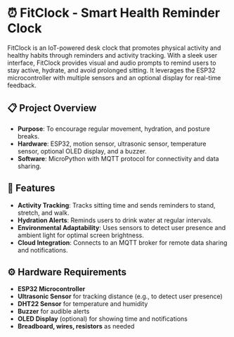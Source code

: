# ⏰ FitClock - Smart Health Reminder Clock

FitClock is an IoT-powered desk clock that promotes physical activity and healthy habits through reminders and activity tracking. With a sleek user interface, FitClock provides visual and audio prompts to remind users to stay active, hydrate, and avoid prolonged sitting. It leverages the ESP32 microcontroller with multiple sensors and an optional display for real-time feedback.

## 📋 Project Overview

- **Purpose**: To encourage regular movement, hydration, and posture breaks.
- **Hardware**: ESP32, motion sensor, ultrasonic sensor, temperature sensor, optional OLED display, and a buzzer.
- **Software**: MicroPython with MQTT protocol for connectivity and data sharing.

## 🚀 Features

- **Activity Tracking**: Tracks sitting time and sends reminders to stand, stretch, and walk.
- **Hydration Alerts**: Reminds users to drink water at regular intervals.
- **Environmental Adaptability**: Uses sensors to detect user presence and ambient light for optimal screen brightness.
- **Cloud Integration**: Connects to an MQTT broker for remote data sharing and notifications.

## ⚙️ Hardware Requirements

- **ESP32 Microcontroller**
- **Ultrasonic Sensor** for tracking distance (e.g., to detect user presence)
- **DHT22 Sensor** for temperature and humidity
- **Buzzer** for audible alerts
- **OLED Display** (optional) for showing time and notifications
- **Breadboard, wires, resistors** as needed
